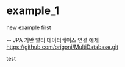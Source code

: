 # example_1
new example first

-- JPA 기반 멀티 데이터베이스 연결 예제 
https://github.com/origoni/MultiDatabase.git

test
